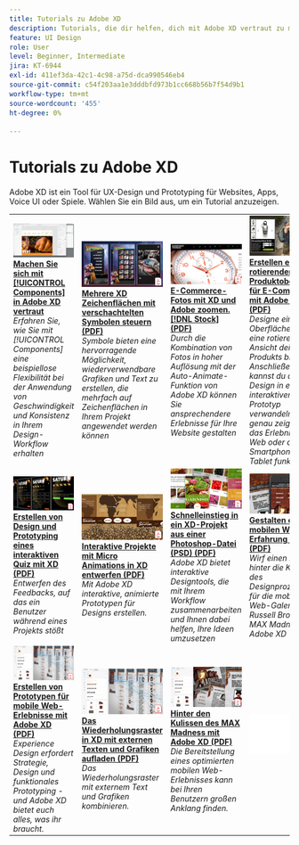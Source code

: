 ```yaml
---
title: Tutorials zu Adobe XD
description: Tutorials, die dir helfen, dich mit Adobe XD vertraut zu machen
feature: UI Design
role: User
level: Beginner, Intermediate
jira: KT-6944
exl-id: 411ef3da-42c1-4c98-a75d-dca990546eb4
source-git-commit: c54f203aa1e3dddbfd973b1cc668b56b7f54d9b1
workflow-type: tm+mt
source-wordcount: '455'
ht-degree: 0%

---
```


# Tutorials zu Adobe XD

Adobe XD ist ein Tool für UX-Design und Prototyping für Websites, Apps, Voice UI oder Spiele. Wählen Sie ein Bild aus, um ein Tutorial anzuzeigen.

<table>
<tr>
 <td>
   <a href="components.md">
      <img alt="Arbeiten mit Komponenten in Adobe XD" src="assets/Componentsxd.jpg" />
   </a>
    <div>
   <a href="components.md"><strong>Machen Sie sich mit [!UICONTROL Components] in Adobe XD vertraut</strong></a>
    </div>
    <em>Erfahren Sie, wie Sie mit [!UICONTROL Components] eine beispiellose Flexibilität bei der Anwendung von Geschwindigkeit und Konsistenz in Ihrem Design-Workflow erhalten</em>
    <br>
  </td>
  <td>
   <a href="assets/ControlMultipleXDArtboardswithNestedSymbols.pdf" target="_blank">
      <img alt="Mehrere XD Zeichenflächen mit verschachtelten Symbolen steuern" src="assets/ControlMultipleXDArtboardswithNestedSymbols.jpg" />
   </a>
    <div>
   <a href="assets/ControlMultipleXDArtboardswithNestedSymbols.pdf" target="_blank"><strong>Mehrere XD Zeichenflächen mit verschachtelten Symbolen steuern (PDF)</strong></a>
    </div>
    <em>Symbole bieten eine hervorragende Möglichkeit, wiederverwendbare Grafiken und Text zu erstellen, die mehrfach auf Zeichenflächen in Ihrem Projekt angewendet werden können</em>
    <br>
  </td>
  <td>
   <a href="assets/CreateaZoomableeCommercePhotowithXDandAdobeStock.pdf" target="_blank">
      <img alt="E-Commerce-Fotos mit XD und Adobe zoomen. [!DNL Stock]" src="assets/CreateaZoomableeCommercePhotowithXDandAdobeStock.jpg" />
   </a>
    <div>
   <a href="assets/CreateaZoomableeCommercePhotowithXDandAdobeStock.pdf" target="_blank"><strong>E-Commerce-Fotos mit XD und Adobe zoomen. [!DNL Stock] (PDF)</strong></a>
    </div>
    <em>Durch die Kombination von Fotos in hoher Auflösung mit der Auto-Animate-Funktion von Adobe XD können Sie ansprechendere Erlebnisse für Ihre Website gestalten</em>
    <br>
  </td>
  <td>
   <a href="assets/CreatingaRotatingProductInterfaceforECommercewithAdobeXD.pdf" target="_blank">
      <img alt="Mit Adobe XD eine sich drehende Produktoberfläche für E-Commerce erstellen" src="assets/CreatingaRotatingProductInterfaceforECommercewithAdobeXD.jpg" />
   </a>
    <div>
   <a href="assets/CreatingaRotatingProductInterfaceforECommercewithAdobeXD.pdf" target="_blank"><strong>Erstellen einer rotierenden Produktoberfläche für E-Commerce mit Adobe XD (PDF)</strong></a>
    </div>
    <em>Designe eine Oberfläche, die eine rotierende Ansicht deines Produkts bietet. Anschließend kannst du dein Design in einen interaktiven Prototyp verwandeln, der genau zeigt, wie das Erlebnis im Web oder auf dem Smartphone oder Tablet funktioniert</em>
    <br>
  </td>
</tr>
<tr>
  <td>
   <a href="assets/DesignandPrototypeanInteractiveQuizwithXD.pdf" target="_blank">
      <img alt="Erstellen von Design und Prototyping für ein interaktives Quiz mit XD" src="assets/DesignandPrototypeanInteractiveQuizwithXD.jpg" />
   </a>
    <div>
   <a href="assets/DesignandPrototypeanInteractiveQuizwithXD.pdf" target="_blank"><strong>Erstellen von Design und Prototyping eines interaktiven Quiz mit XD (PDF)</strong></a>
    </div>
    <em>Entwerfen des Feedbacks, auf das ein Benutzer während eines Projekts stößt</em>
    <br>
  </td>
  <td>
   <a href="assets/DesignInteractiveProjectswithMicroAnimationsinXD.pdf" target="_blank">
      <img alt="Interaktive Projekte mit Micro Animations in XD entwerfen" src="assets/DesignInteractiveProjectswithMicroAnimationsinXD.jpg" />
   </a>
    <div>
   <a href="assets/DesignInteractiveProjectswithMicroAnimationsinXD.pdf" target="_blank"><strong>Interaktive Projekte mit Micro Animations in XD entwerfen (PDF)</strong></a>
    </div>
    <em>Mit Adobe XD interaktive, animierte Prototypen für Designs erstellen.</em>
    <br>
  </td>
  <td>
   <a href="assets/JumpstartyourXDProjectfromaPhotoshopFile.pdf" target="_blank">
      <img alt="Schnelleinstieg in ein XD-Projekt aus einer Photoshop-Datei (PSD)" src="assets/JumpstartyourXDProjectfromaPhotoshopFile.jpg" />
   </a>
    <div>
   <a href="assets/JumpstartyourXDProjectfromaPhotoshopFile.pdf" target="_blank"><strong>Schnelleinstieg in ein XD-Projekt aus einer Photoshop-Datei (PSD) (PDF)</strong></a>
    </div>
    <em>Adobe XD bietet interaktive Designtools, die mit Ihrem Workflow zusammenarbeiten und Ihnen dabei helfen, Ihre Ideen umzusetzen</em>
    <br>
  </td>
  <td>
   <a href="assets/MobileWebExperienceswithXD.pdf" target="_blank">
      <img alt="Gestalten einer mobilen Web-Erfahrung mit XD" src="assets/MobileWebExperienceswithXD.jpg" />
   </a>
    <div>
   <a href="assets/MobileWebExperienceswithXD.pdf" target="_blank"><strong>Gestalten einer mobilen Web-Erfahrung mit XD (PDF)</strong></a>
    </div>
    <em>Wirf einen Blick hinter die Kulissen des Designprozesses für die mobile Web-Galerie Russell Brown MAX Madness mit Adobe XD</em>
    <br>
  </td>
</tr>
<tr>
  <td>
   <a href="assets/PrototypeaMobileWebExperiencewithAdobeXD.pdf" target="_blank">
      <img alt="Mit Adobe XD ein mobiles Weberlebnis prototypisieren" src="assets/PrototypeaMobileWebExperiencewithAdobeXD.jpg" />
   </a>
    <div>
   <a href="assets/PrototypeaMobileWebExperiencewithAdobeXD.pdf" target="_blank"><strong>Erstellen von Prototypen für mobile Web-Erlebnisse mit Adobe XD (PDF)</strong></a>
    </div>
    <em>Experience Design erfordert Strategie, Design und funktionales Prototyping - und Adobe XD bietet euch alles, was ihr braucht.</em>
    <br>
  </td>
  <td>
   <a href="assets/PrototypeaMobileWebExperiencewithAdobeXD.pdf" target="_blank">
      <img alt="Das Wiederholungsraster in XD mit externen Texten und Grafiken aufwerten." src="assets/PrototypeaMobileWebExperiencewithAdobeXD.jpg" />
   </a>
    <div>
   <a href="assets/PrototypeaMobileWebExperiencewithAdobeXD.pdf" target="_blank"><strong>Das Wiederholungsraster in XD mit externen Texten und Grafiken aufladen (PDF)</strong></a>
    </div>
    <em>Das Wiederholungsraster mit externem Text und Grafiken kombinieren.</em>
    <br>
  </td>
  <td>
   <a href="assets/BehindtheScenesofMAXMadnesswithAdobeXD.pdf" target="_blank">
      <img alt="Hinter den Kulissen des MAX Madness mit Adobe XD" src="assets/BehindtheScenesofMAXMadnesswithAdobeXD.jpg" />
   </a>
    <div>
   <a href="assets/BehindtheScenesofMAXMadnesswithAdobeXD.pdf" target="_blank"><strong>Hinter den Kulissen des MAX Madness mit Adobe XD (PDF)</strong></a>
    </div>
    <em>Die Bereitstellung eines optimierten mobilen Web-Erlebnisses kann bei Ihren Benutzern großen Anklang finden.</em>
    <br>
  </td>
  <td>
    <img alt="Spacer" src="../assets/Whitespacer.png" />
    <div>
    <br>
  </td>
</tr>
</table>
